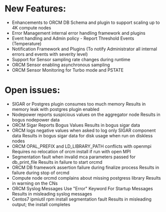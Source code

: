 New Features:
=============

* Enhancements to ORCM DB Schema and plugin to support scaling up to 4K compute nodes
* Error Management internal error handling framework and plugins
* Event handling and Admin policy - Report Threshold Events (Temperature)
* Notification Framework and Plugins (To notify Administrator all internal errors and events with severity level)
* Support for Sensor sampling rate changes during runtime
* ORCM Sensor enabling asynchronous sampling
* ORCM Sensor Monitoring  for Turbo mode and PSTATE

Open issues:
==========
* SIGAR or Postgres plugin consumes too much memory
Results in memory leak with postgres plugin enabled
* Nodepower reports suspicious values on the aggregator node
Results in bogus nodepower data
* ORCM Sigar Reports Bogus Values
Results in bogus sigar data
* ORCM logs negative values when asked to log only SIGAR component data 
Results in bogus sigar data for disk usage when run on diskless nodes
* ORCM OPAL_PREFIX and LD_LIBRARY_PATH conflicts with openmpi
Requires no relocation of orcm install if run with open MPI
* Segmentation fault when invalid mca parameters passed for db_print_file
Results in failure to start orcmd
* ORCM DB framework assertion failure during finalize process
Results in failure during stop of orcmd
* Compute node orcmd complains about missing postgress library
Results in warning on the CNs
* ORCM Syslog Messages Use "Error" Keyword For Startup Messages
Results in misleading syslog messages
* Centos7 ipmiutil rpm install segmentation fault
Results in misleading output; the install completes

